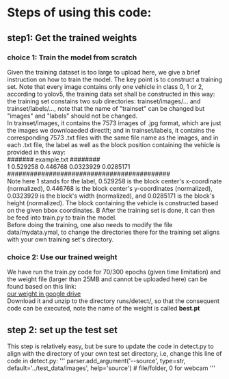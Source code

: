 # Steps of using this code:
## step1: Get the trained weights
### choice 1: Train the model from scratch
Given the training dataset is too large to upload here, we give a brief instruction on how to train the model. The key point is to construct a training set.
Note that every image contains only one vehicle in class 0, 1 or 2, according to yolov5, the training data set shall be constructed in this way:
the training set constains two sub directories: trainset/images/... and trainset/labels/..., note that the name of "trainset" can be changed but "images" and "labels" should not be changed.  
In trainset/images, it contains the 7573 images of .jpg format, which are just the images we downloaeded directlt; and in trainset/labels, it contains the corresponding 7573 .txt files with the same file name as the images, and in each .txt file, the label as well as the block position containing the vehicle is provided in this way:  
####### example.txt ########  
1 0.529258 0.446768 0.0323929 0.0285171   
###########################################  
Note here 1 stands for the label, 0.529258 is the block center's x-coordinate (normalized), 0.446768 is the block center's y-coordinates (normalized), 0.0323929 is the block's width (normalized), and 0.0285171 is the block's height (normalized). The block containing the vehicle is constructed based on the given bbox coordinates.   B 
After the training set is done, it can then be feed into train.py to train the model.  
Before doing the training, one also needs to modify the file data/mydata.ymal, to change the directories there for the training set aligns with your own training set's directory.


### choice 2: Use our trained weight
We have run the train.py code for 70/300 epochs (given time limitation) and the weight file (larger than 25MB and cannot be uploaded here) can be found based on this link:  
[our weight in google drive](https://drive.google.com/drive/folders/1sO_2jmsFzSGNHhf5USEjXP7da1DUI7xm)  
Download it and unzip to the directory runs/detect/, so that the consequent code can be executed, note the name of the weight is called **best.pt**


## step 2: set up the test set  
This step is relatively easy, but be sure to update the code in detect.py to align with the directory of your own test set directory, i.e, change this line of code in detect.py: 
'''
parser.add_argument('--source', type=str, default='../test_data/images', help='source')  # file/folder, 0 for webcam
'''






